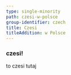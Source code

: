 ```yaml
---
type: single-minority
path: czesi-w-polsce
group-identifier: czech
title: Czesi
titleAddition: w Polsce
---
```


### czesi!

to czesi tutaj
